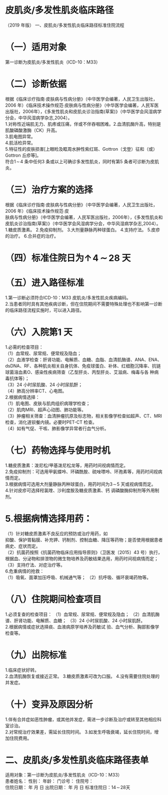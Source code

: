 # 皮肌炎/多发性肌炎临床路径  
（2019 年版） 一、皮肌炎/多发性肌炎临床路径标准住院流程  
# （一）适用对象  
第一诊断为皮肌炎/多发性肌炎（ICD-10：M33）  
# （二）诊断依据  
根据《临床诊疗指南·皮肤病与性病分册》（中华医学会编著，人民卫生出版社，2006 年）《临床技术操作规范·皮肤病与性病分册》（中华医学会编著，人民军医出版社，2006年），《多发性肌炎和皮肌炎诊治指南(草案)》（中华医学会风湿病学分会，中华风湿病学杂志,2004）。  
1.对称性近端肌无力、肌疼或压痛，伴或不伴吞咽困难。2.血清肌酶升高，特别是肌酸磷酸激酶（CK）升高。  
3.肌电图异常。  
4.肌活检异常。  
5.特征性的皮肤损害[上眼睑及眶周水肿性紫红斑、Gottron（戈登）征和（或）Gottron 丘疹等]。  
符合$1\!\sim\!4$ 条中任何3 条或以上可确诊多发性肌炎，同时有第5 条者可诊断为皮肌炎。  
# （三）治疗方案的选择  
根据《临床诊疗指南·皮肤病与性病分册》（中华医学会编著，人民卫生出版社，2006 年）《临床技术操作规范·皮  
肤病与性病分册》（中华医学会编著，人民军医出版社，2006年），《多发性肌炎和皮肌炎诊治指南(草案)》（中华医学会风湿病学分会，中华风湿病学杂志,2004）。  
1.糖皮质激素。 2.免疫抑制剂。 3.大剂量静脉丙种球蛋白。 4.支持疗法。 5.皮疹的治疗。 6.合并症的治疗。  
# （四）标准住院日为$\uparrow\!4\!\!\sim\!\!28$ 天  
# （五）进入路径标准  
1.第一诊断必须符合ICD-10：M33 皮肌炎/多发性肌炎疾病编码。  
2.当患者同时具有其他疾病诊断，但在住院期间不需要特殊处理也不影响第一诊断的临床路径流程实施时，可以进入路径。  
# （六）入院第1 天  
1.必需的检查项目：  
（1）血常规、尿常规、便常规及隐血；  
（2）血液学检查：肝肾功能、电解质、血糖、血脂、血清肌酶谱、ANA、ENA、dsDNA、RF、各种肌炎相关自身抗体、免疫球蛋白、补体、红细胞沉降率、抗链球菌溶血素O、感染性疾病筛查（乙型肝炎、丙型肝炎、艾滋病、梅毒与各 种病毒抗体等）；  
（3）24 小时尿肌酸、24 小时尿肌酐；  
（4）肺高分辨率CT、心电图。  
2.根据病情选择：  
（1）肌电图、皮肤与肌肉组织病理学检查；  
（2）肌肉MRI、超声心动图、肺功能等。  
（3）肿瘤相关筛查：血清肿瘤抗原及标志物，相关影像学检查如超声、CT、MRI 检查，消化道钡餐内镜。必要时PET-CT 检查。  
（4）如有气促、干咳、肺影像学异常者行血气分析。  
# （七）药物选择与使用时机  
1.糖皮质激素：泼尼松/甲基泼尼松龙等，用药时间视病情而定。  
2.免疫抑制剂：可选用甲氨蝶呤、环磷酰胺、硫唑嘌呤、环孢素等，用药时间视病情而定。  
3.根据病情可选用大剂量静脉丙种球蛋白，用药时间为$3\!\sim\!5$ 天或视病情而定。  
4.针对皮疹可选择羟氯喹、沙利度胺及糖皮质激素、钙 调磷酸酶抑制剂等外用制剂。  
# 5.根据病情选择用药：  
（1）针对糖皮质激素不良反应的预防或治疗用药，如  
抑酸、保护胃黏膜、补充钾、钙制剂、控制血糖、降压等药物；是否使用根据患者病史、症状而定。  
（2）抗菌药按照《抗菌药物临床应用指导原则》（卫医发〔2015〕43 号）执行，根据血、分泌物和排泄物的微生物培养及药敏结果选用，用药时间视病情而定；  
（3）支持疗法、对症治疗等。  
6.危重病情的抢救：  
（1）吸氧、面罩加压呼吸、机械通气等； （2）抗呼吸、循环衰竭药物等。  
# （八）住院期间检查项目  
1.必须复查的检查项目： （1）血常规、尿常规、便常规及隐血；  （2）血清肌酶谱、肝肾功能、电解质、血糖； （3）24 小时尿肌酸、24 小时尿肌酐。  
2.根据病情或症状选择痰、血液病原学培养及药敏试 验、血气分析、胸部影像学检查等。  
# （九）出院标准  
1.临床症状好转。  
2.血清肌酶恢复或接近正常。 3.糖皮质激素可改为口服。 4.没有需要住院处理的并发症。  
# （十）变异及原因分析  
1.伴有合并症如恶性肿瘤，或其他并发症，需进一步诊断及治疗或转至其他相应科室诊治。  
2.对常规治疗效果差，需延长住院时间。 3.如发生呼吸衰竭，延长住院时间，增加住院费用。  
# 二、皮肌炎/多发性肌炎临床路径表单  
适用对象：第一诊断为皮肌炎/多发性肌炎（ICD-10：M33）  
患者姓名：           性别：    年龄：    门诊号：       住院号：  
住院日期：     年   月   日   出院日期：     年   月   日  标准住院日：$14\!\sim\!28$天  
